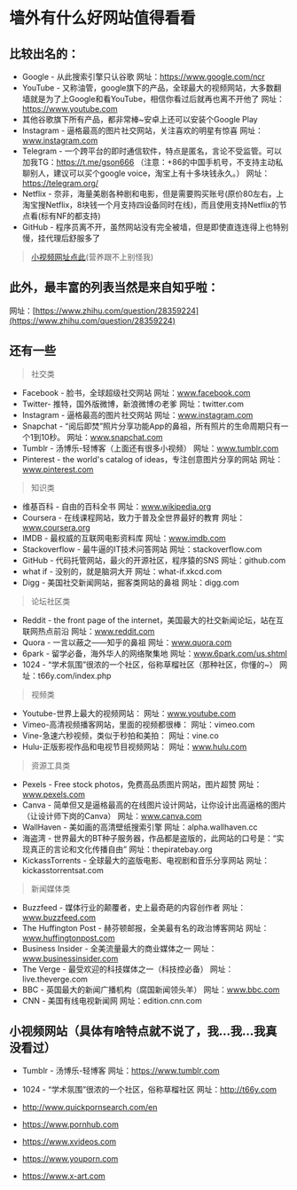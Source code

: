 # 墙外有什么好网站值得看看

## 比较出名的：
- Google - 从此搜索引擎只认谷歌
网址：https://www.google.com/ncr
- YouTube - 又称油管，google旗下的产品，全球最大的视频网站，大多数翻墙就是为了上Google和看YouTube，相信你看过后就再也离不开他了
网址：https://www.youtube.com
- 其他谷歌旗下所有产品，都非常棒~安卓上还可以安装个Google Play
- Instagram - 逼格最高的图片社交网站，关注喜欢的明星有惊喜
网址：www.instagram.com
- Telegram - 一个跨平台的即时通信软件，特点是匿名，言论不受监管。可以加我TG：https://t.me/gson666 （注意：+86的中国手机号，不支持主动私聊别人，建议可以买个google voice，淘宝上有十多块钱永久。）
网址：https://telegram.org/
- Netflix - 奈非，海量美剧各种剧和电影，但是需要购买账号(原价80左右，上淘宝搜Netflix，8块钱一个月支持四设备同时在线)，而且使用支持Netflix的节点看(标有NF的都支持)
- GitHub - 程序员离不开，虽然网站没有完全被墙，但是即使直连连得上也特别慢，挂代理后舒服多了
> [小视频网址点此](#1)(营养跟不上别怪我)

## 此外，最丰富的列表当然是来自知乎啦：

网址：[https://www.zhihu.com/question/28359224](https://www.zhihu.com/question/28359224)

## 还有一些
> 社交类
- Facebook - 脸书，全球超级社交网站
网址：www.facebook.com
- Twitter- 推特，国外版微博，新浪微博の老爹
网址：twitter.com
- Instagram - 逼格最高的图片社交网站
网址：www.instagram.com
- Snapchat - “阅后即焚”照片分享功能App的鼻祖，所有照片的生命周期只有一个1到10秒。
网址：www.snapchat.com
- Tumblr - 汤博乐-轻博客（上面还有很多小视频）
网址：www.tumblr.com
- Pinterest - the world's catalog of ideas，专注创意图片分享的网站
网址：www.pinterest.com
> 知识类 
- 维基百科 - 自由的百科全书
网址：www.wikipedia.org
- Coursera - 在线课程网站，致力于普及全世界最好的教育
网址：www.coursera.org
- IMDB - 最权威的互联网电影资料库
网址：www.imdb.com
- Stackoverflow - 最牛逼的IT技术问答网站
网址：stackoverflow.com
- GitHub - 代码托管网站，最火的开源社区，程序猿的SNS 
网址：github.com
- what if - 没别的，就是脑洞大开
网址：what-if.xkcd.com
- Digg - 美国社交新闻网站，掘客类网站的鼻祖
网址：digg.com
> 论坛社区类 
- Reddit - the front page of the internet，美国最大的社交新闻论坛，站在互联网热点前沿
网址：www.reddit.com
- Quora - 一言以蔽之——知乎的鼻祖
网址：www.quora.com
- 6park - 留学必备，海外华人的网络聚集地
网址：www.6park.com/us.shtml
- 1024 - “学术氛围”很浓的一个社区，俗称草榴社区（那种社区，你懂的~）
网址：t66y.com/index.php
> 视频类
- Youtube-世界上最大的视频网站：
网址：www.youtube.com
- Vimeo-高清视频播客网站，里面的视频都很棒：
网址：vimeo.com
- Vine-急速六秒视频，类似于秒拍和美拍：
网址：vine.co
- Hulu-正版影视作品和电视节目视频网站：
网址：www.hulu.com
> 资源工具类 
- Pexels - Free stock photos，免费高品质图片网站，图片超赞
网址：www.pexels.com
- Canva - 简单但又是逼格最高的在线图片设计网站，让你设计出高逼格的图片（让设计师下岗的Canva）
网址：www.canva.com
- WallHaven - 美如画的高清壁纸搜索引擎
网址：alpha.wallhaven.cc
- 海盗湾 - 世界最大的BT种子服务器，作品都是盗版的，此网站的口号是：“实现真正的言论和文化传播自由”
网址：thepiratebay.org
- KickassTorrents - 全球最大的盗版电影、电视剧和音乐分享网站
网址：kickasstorrentsat.com
> 新闻媒体类 
- Buzzfeed - 媒体行业的颠覆者，史上最奇葩的内容创作者
网址：www.buzzfeed.com
- The Huffington Post - 赫芬顿邮报，全美最有名的政治博客网站
网址：www.huffingtonpost.com
- Business Insider - 全美流量最大的商业媒体之一
网址：www.businessinsider.com
- The Verge - 最受欢迎的科技媒体之一（科技控必备）
网址：live.theverge.com
- BBC - 英国最大的新闻广播机构（腐国新闻领头羊）
网址：www.bbc.com
- CNN - 美国有线电视新闻网
网址：edition.cnn.com
<h2 id="1">小视频网站（具体有啥特点就不说了，我…我…我真没看过）</h2>

- Tumblr - 汤博乐-轻博客
网址：https://www.tumblr.com

- 1024 - “学术氛围”很浓的一个社区，俗称草榴社区
网址：http://t66y.com

- http://www.quickpornsearch.com/en

- https://www.pornhub.com

- https://www.xvideos.com

- https://www.youporn.com

- https://www.x-art.com
